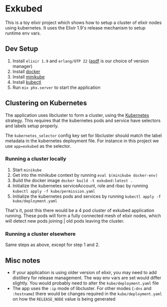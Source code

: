 # Exkubed
This is a toy elixir project which shows how to setup a cluster of elixir nodes using kubernetes. It uses the Elixir 1.9's release mechanism to setup runtime env vars.

## Dev Setup
1. Install `elixir 1.9` and `erlang/OTP 22`
  ([asdf](https://github.com/asdf-vm/asdf) is our choice of version manager)
2. Install [docker](https://docs.docker.com/install/)
3. Install [minikube](https://minikube.sigs.k8s.io/docs/start/)
4. Install [kubectl](https://kubernetes.io/docs/tasks/tools/install-kubectl/)
5. Run `mix phx.server` to start the application

## Clustering on Kubernetes
The application uses libcluster to form a cluster, using the [Kubernetes](https://hexdocs.pm/libcluster/Cluster.Strategy.Kubernetes.html#content) strategy. This requires that the kubernetes pods and service have selectors and labels setup properly.

The `kubernetes_selector` config key set for libcluster should match the label metadata in the kubernetes deployment file. For instance in this project we use `app=exkubed` as the selector.

### Running a cluster locally
1. Start `minikube`
2. Get into the minikube context by running `eval $(minikube docker-env)`
3. Build the docker image `docker build -t exkubed:latest .`
4. Initialize the kubernetes serviceAccount, role and rbac by running `kubectl apply -f kube/permission.yaml`
5. Initialize the kubernetes pods and services by running `kubectl apply -f kube/deployment.yaml`

That's it, post this there would be a 4 pod cluster of exkubed application running. These pods will form a fully connected mesh of elixir nodes, which will detect new pods joining | old pods leaving the cluster.

### Running a cluster elsewhere
Same steps as above, except for step 1 and 2.

## Misc notes
- If your application is using older version of elixir, you may need to add distillery for release management. The way env vars are set would differ slightly. You would probably need to alter the `kube/deployment.yaml` file
- The app uses the `:ip` mode of libcluster. For other modes (`:dns` and `:hostname`) there would be changes required in the `kube/deployment.yaml` on how the `RELEASE_NODE` value is being generated
